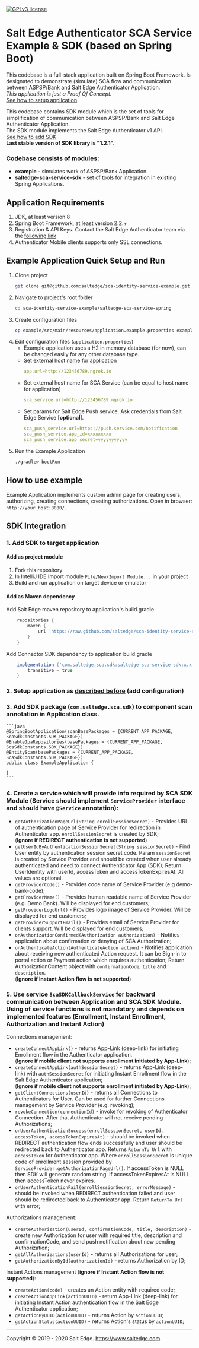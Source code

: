 [![GPLv3 license](https://img.shields.io/badge/License-GPLv3-blue.svg)](http://perso.crans.org/besson/LICENSE.html)
# Salt Edge Authenticator SCA Service Example & SDK (based on Spring Boot)

This codebase is a full-stack application built on Spring Boot Framework. 
Is designated to demonstrate (simulate) SCA flow and communication between ASPSP/Bank and Salt Edge Authenticator Application.  
_This application is just a Proof Of Concept._  
[See how to setup application](#Example-Application-Quick-Setup-and-Run). 

This codebase contains SDK module which is the set of tools for simplification of communication between ASPSP/Bank and Salt Edge Authenticator Application.    
The SDK module implements the Salt Edge Authenticator v1 API.  
[See how to add SDK](#SDK-Integration)  
**Last stable version of SDK library is "1.2.1".**  

### Codebase consists of modules:
* **example** - simulates work of ASPSP/Bank Application.  
* **saltedge-sca-service-sdk** - set of tools for integration in existing Spring Applications.

## Application Requirements

1. JDK, at least version 8 
1. Spring Boot Framework, at least version 2.2.+
1. Registration & API Keys. Contact the Salt Edge Authenticator team via the [following link](https://www.saltedge.com/pages/contact_support)   
1. Authenticator Mobile clients supports only SSL connections.

## Example Application Quick Setup and Run
  
1. Clone project
    ```bash
    git clone git@github.com:saltedge/sca-identity-service-example.git
    ```
1. Navigate to project's root folder
    ```bash
    cd sca-identity-service-example/saltedge-sca-service-spring
    ```
1. Create configuration files
    ```bash
    cp example/src/main/resources/application.example.properties example/src/main/resources/application.properties
    ```  
1. Edit configuration files (`application.properties`)  
    * Example application uses a H2 in memory database (for now), can be changed easily for any other database type.
    * Set external host name for application
      ```yaml
      app.url=http://123456789.ngrok.io
      ```
    * Set external host name for SCA Service (can be equal to host name for application) 
      ```yaml
      sca_service.url=http://123456789.ngrok.io
      ```
    * Set params for Salt Edge Push service. Ask credentials from Salt Edge Service [**optional**].
      ```yaml
      sca_push_service.url=https://push.service.com/notification
      sca_push_service.app_id=xxxxxxxxx
      sca_push_service.app_secret=yyyyyyyyyyy
      ``` 
1. Run the Example Application
    ```bash
    ./gradlew bootRun
    ```  
      
## How to use example
  
Example Application implements custom admin page for creating users, authorizing, creating connections, creating authorizations. Open in browser: `http://your_host:8080/`.  
  
## SDK Integration
### 1. Add SDK to target application
#### Add as project module
  1. Fork this repository
  2. In IntelliJ IDE Import module `File/New/Import Module...` in your project
  3. Build and run application on target device or emulator
#### Add as Maven dependency  
  Add Salt Edge maven repository to application's build.gradle
  ```groovy
      repositories {
          maven {
              url 'https://raw.github.com/saltedge/sca-identity-service-example/master/maven-repo/'
          }
      }
  ```
  Add Connector SDK dependency to application build.gradle
  ```groovy
      implementation ('com.saltedge.sca.sdk:saltedge-sca-service-sdk:x.x.x') {
          transitive = true
      }
  ```


### 2. Setup application as [described before](#example-application-quick-setup) (add configuration)

### 3. Add SDK package (`com.saltedge.sca.sdk`) to component scan annotation in Application class.  
    ```java
    @SpringBootApplication(scanBasePackages = {CURRENT_APP_PACKAGE, ScaSdkConstants.SDK_PACKAGE})
    @EnableJpaRepositories(basePackages = {CURRENT_APP_PACKAGE, ScaSdkConstants.SDK_PACKAGE})
    @EntityScan(basePackages = {CURRENT_APP_PACKAGE, ScaSdkConstants.SDK_PACKAGE})
    public class ExampleApplication {
       
    }
    ```
### 4. Create a service which will provide info required by SCA SDK Module (Service should implement `ServiceProvider` interface and should have `@Service` annotation):    
  * `getAuthorizationPageUrl(String enrollSessionSecret)` - Provides URL of authentication page of Service Provider for redirection in Authenticator app. `enrollSessionSecret` is created by SDK;  
    (**Ignore if REDIRECT authentication is not supported**)  
  * `getUserIdByAuthenticationSessionSecret(String sessionSecret)` - Find User entity by authentication session secret code. 
      Param `sessionSecret` is created by Service Provider and should be created when user already authenticated and need to connect Authenticator App (SDK);
      Return UserIdentity with userId, accessToken and accessTokenExpiresAt. 
      All values are optional.  
  * `getProviderCode()` - Provides code name of Service Provider (e.g demo-bank-code);  
  * `getProviderName()` - Provides human readable name of Service Provider (e.g. Demo Bank). Will be displayed for end customers;  
  * `getProviderLogoUrl()` - Provides logo image of Service Provider. Will be displayed for end customers;  
  * `getProviderSupportEmail()` - Provides email of Service Provider for clients support. Will be displayed for end customers;  
  * `onAuthorizationConfirmed(Authorization authorization)` - Notifies application about confirmation or denying of SCA Authorization;  
  * `onAuthenticateAction(AuthenticateAction action)` - Notifies application about receiving new authenticated Action request. 
    It can be Sign-in to portal action or Payment action which requires authentication;
    Return AuthorizationContent object with `confirmationCode`, `title` and `description`.  
    (**Ignore if Instant Action flow is not supported**)   
    
### 5. Use service `ScaSDKCallbackService` for backward communication between Application and SCA SDK Module. Using of service functions is not mandatory and depends on implemented features (Enrollment, Instant Enrollment, Authorization and Instant Action)  
    
Connections management:   
  * `createConnectAppLink()` - returns App-Link (deep-link) for initiating Enrollment flow in the Authenticator application.    
    (**Ignore if mobile client not supports enrollment initiated by App-Link**);  
  * `createConnectAppLink(authSessionSecret)` - returns App-Link (deep-link) with `authSessionSecret` for initiating Instant Enrollment flow in the Salt Edge Authenticator application;  
    (**Ignore if mobile client not supports enrollment initiated by App-Link**);  
  * `getClientConnections(userId)` - returns all Connections to Authenticators for User. Can be used for further Connections management by Service Provider (e.g. revoking);  
  * `revokeConnection(connectionId)` - invoke for revoking of Authenticator Connection. After that Authenticator will not receive pending Authorizations;  
  * `onUserAuthenticationSuccess(enrollSessionSecret, userId, accessToken, accessTokenExpiresAt)` - should be invoked when REDIRECT authentication flow ends successfully and user should be redirected back to Authenticator app. 
      Returns `ReturnTo Url` with `accessToken` for Authenticator app. 
      Where  `enrollSessionSecret` is unique code of enrollment session provided by `ServiceProvider.getAuthorizationPageUrl()`.
      If accessToken is NULL then SDK will generate random string.
      If accessTokenExpiresAt is NULL then accessToken never expires.
  * `onUserAuthenticationFail(enrollSessionSecret, errorMessage)` - should be invoked when REDIRECT authentication failed and user should be redirected back to Authenticator app. Return `ReturnTo Url` with error;  
    
Authorizations management:    
  * `createAuthorization(userId, confirmationCode, title, description)` - create new Authorization for user with required title, description and confirmationCode, and send push notification about new pending Authorization;  
  * `getAllAuthorizations(userId)` - returns all Authorizations for user;  
  * `getAuthorizationById(authorizationId)` - returns Authorization by ID;    
    
Instant Actions management (**ignore if Instant Action flow is not supported**):    
  * `createAction(code)` - creates an Action entity with required code;  
  * `createActionAppLink(actionUUID)` - return App-Link (deep-link) for initiating Instant Action authentication flow in the Salt Edge Authenticator application;  
  * `getActionByUUID(actionUUID)` - returns Action by `actionUUID`;  
  * `getActionStatus(actionUUID)` - returns Action's status by `actionUUID`;  
    
----
Copyright © 2019 - 2020 Salt Edge. https://www.saltedge.com  
